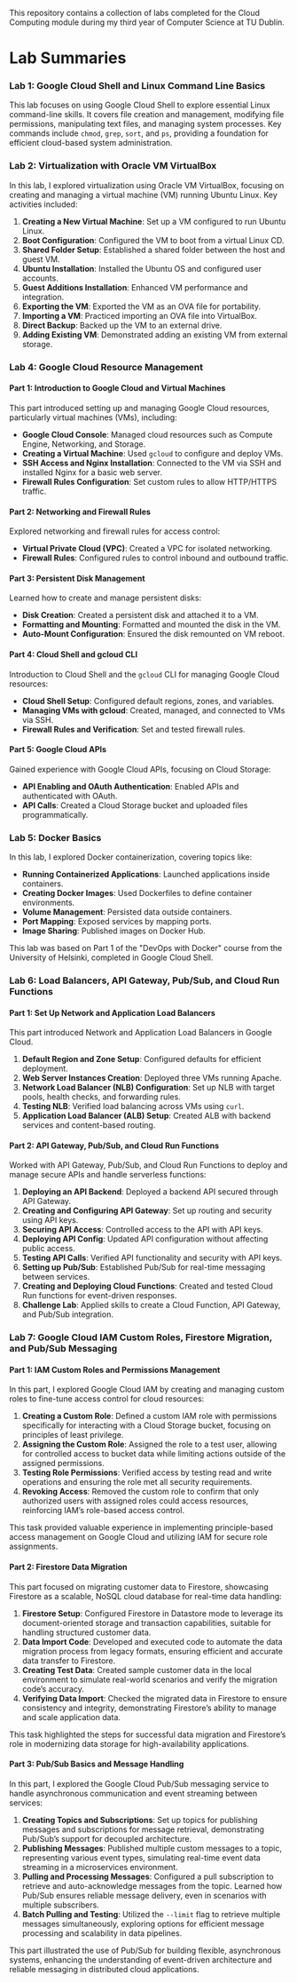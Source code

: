 This repository contains a collection of labs completed for the Cloud Computing module during my third year of Computer Science at TU Dublin.

# Lab Summaries

### Lab 1: Google Cloud Shell and Linux Command Line Basics

This lab focuses on using Google Cloud Shell to explore essential Linux command-line skills. It covers file creation and management, modifying file permissions, manipulating text files, and managing system processes. Key commands include `chmod`, `grep`, `sort`, and `ps`, providing a foundation for efficient cloud-based system administration.

### Lab 2: Virtualization with Oracle VM VirtualBox

In this lab, I explored virtualization using Oracle VM VirtualBox, focusing on creating and managing a virtual machine (VM) running Ubuntu Linux. Key activities included:

1. **Creating a New Virtual Machine**: Set up a VM configured to run Ubuntu Linux.
2. **Boot Configuration**: Configured the VM to boot from a virtual Linux CD.
3. **Shared Folder Setup**: Established a shared folder between the host and guest VM.
4. **Ubuntu Installation**: Installed the Ubuntu OS and configured user accounts.
5. **Guest Additions Installation**: Enhanced VM performance and integration.
6. **Exporting the VM**: Exported the VM as an OVA file for portability.
7. **Importing a VM**: Practiced importing an OVA file into VirtualBox.
8. **Direct Backup**: Backed up the VM to an external drive.
9. **Adding Existing VM**: Demonstrated adding an existing VM from external storage.

### Lab 4: Google Cloud Resource Management

#### Part 1: Introduction to Google Cloud and Virtual Machines

This part introduced setting up and managing Google Cloud resources, particularly virtual machines (VMs), including:

- **Google Cloud Console**: Managed cloud resources such as Compute Engine, Networking, and Storage.
- **Creating a Virtual Machine**: Used `gcloud` to configure and deploy VMs.
- **SSH Access and Nginx Installation**: Connected to the VM via SSH and installed Nginx for a basic web server.
- **Firewall Rules Configuration**: Set custom rules to allow HTTP/HTTPS traffic.

#### Part 2: Networking and Firewall Rules

Explored networking and firewall rules for access control:

- **Virtual Private Cloud (VPC)**: Created a VPC for isolated networking.
- **Firewall Rules**: Configured rules to control inbound and outbound traffic.

#### Part 3: Persistent Disk Management

Learned how to create and manage persistent disks:

- **Disk Creation**: Created a persistent disk and attached it to a VM.
- **Formatting and Mounting**: Formatted and mounted the disk in the VM.
- **Auto-Mount Configuration**: Ensured the disk remounted on VM reboot.

#### Part 4: Cloud Shell and gcloud CLI

Introduction to Cloud Shell and the `gcloud` CLI for managing Google Cloud resources:

- **Cloud Shell Setup**: Configured default regions, zones, and variables.
- **Managing VMs with gcloud**: Created, managed, and connected to VMs via SSH.
- **Firewall Rules and Verification**: Set and tested firewall rules.

#### Part 5: Google Cloud APIs

Gained experience with Google Cloud APIs, focusing on Cloud Storage:

- **API Enabling and OAuth Authentication**: Enabled APIs and authenticated with OAuth.
- **API Calls**: Created a Cloud Storage bucket and uploaded files programmatically.

### Lab 5: Docker Basics

In this lab, I explored Docker containerization, covering topics like:

- **Running Containerized Applications**: Launched applications inside containers.
- **Creating Docker Images**: Used Dockerfiles to define container environments.
- **Volume Management**: Persisted data outside containers.
- **Port Mapping**: Exposed services by mapping ports.
- **Image Sharing**: Published images on Docker Hub.

This lab was based on Part 1 of the "DevOps with Docker" course from the University of Helsinki, completed in Google Cloud Shell.

### Lab 6: Load Balancers, API Gateway, Pub/Sub, and Cloud Run Functions

#### Part 1: Set Up Network and Application Load Balancers

This part introduced Network and Application Load Balancers in Google Cloud.

1. **Default Region and Zone Setup**: Configured defaults for efficient deployment.
2. **Web Server Instances Creation**: Deployed three VMs running Apache.
3. **Network Load Balancer (NLB) Configuration**: Set up NLB with target pools, health checks, and forwarding rules.
4. **Testing NLB**: Verified load balancing across VMs using `curl`.
5. **Application Load Balancer (ALB) Setup**: Created ALB with backend services and content-based routing.

#### Part 2: API Gateway, Pub/Sub, and Cloud Run Functions

Worked with API Gateway, Pub/Sub, and Cloud Run Functions to deploy and manage secure APIs and handle serverless functions:

1. **Deploying an API Backend**: Deployed a backend API secured through API Gateway.
2. **Creating and Configuring API Gateway**: Set up routing and security using API keys.
3. **Securing API Access**: Controlled access to the API with API keys.
4. **Deploying API Config**: Updated API configuration without affecting public access.
5. **Testing API Calls**: Verified API functionality and security with API keys.
6. **Setting up Pub/Sub**: Established Pub/Sub for real-time messaging between services.
7. **Creating and Deploying Cloud Functions**: Created and tested Cloud Run functions for event-driven responses.
8. **Challenge Lab**: Applied skills to create a Cloud Function, API Gateway, and Pub/Sub integration.

### Lab 7: Google Cloud IAM Custom Roles, Firestore Migration, and Pub/Sub Messaging

#### Part 1: IAM Custom Roles and Permissions Management

In this part, I explored Google Cloud IAM by creating and managing custom roles to fine-tune access control for cloud resources:

1. **Creating a Custom Role**: Defined a custom IAM role with permissions specifically for interacting with a Cloud Storage bucket, focusing on principles of least privilege.
2. **Assigning the Custom Role**: Assigned the role to a test user, allowing for controlled access to bucket data while limiting actions outside of the assigned permissions.
3. **Testing Role Permissions**: Verified access by testing read and write operations and ensuring the role met all security requirements.
4. **Revoking Access**: Removed the custom role to confirm that only authorized users with assigned roles could access resources, reinforcing IAM’s role-based access control.

This task provided valuable experience in implementing principle-based access management on Google Cloud and utilizing IAM for secure role assignments.

#### Part 2: Firestore Data Migration

This part focused on migrating customer data to Firestore, showcasing Firestore as a scalable, NoSQL cloud database for real-time data handling:

1. **Firestore Setup**: Configured Firestore in Datastore mode to leverage its document-oriented storage and transaction capabilities, suitable for handling structured customer data.
2. **Data Import Code**: Developed and executed code to automate the data migration process from legacy formats, ensuring efficient and accurate data transfer to Firestore.
3. **Creating Test Data**: Created sample customer data in the local environment to simulate real-world scenarios and verify the migration code’s accuracy.
4. **Verifying Data Import**: Checked the migrated data in Firestore to ensure consistency and integrity, demonstrating Firestore’s ability to manage and scale application data.

This task highlighted the steps for successful data migration and Firestore’s role in modernizing data storage for high-availability applications.

#### Part 3: Pub/Sub Basics and Message Handling

In this part, I explored the Google Cloud Pub/Sub messaging service to handle asynchronous communication and event streaming between services:

1. **Creating Topics and Subscriptions**: Set up topics for publishing messages and subscriptions for message retrieval, demonstrating Pub/Sub’s support for decoupled architecture.
2. **Publishing Messages**: Published multiple custom messages to a topic, representing various event types, simulating real-time event data streaming in a microservices environment.
3. **Pulling and Processing Messages**: Configured a pull subscription to retrieve and auto-acknowledge messages from the topic. Learned how Pub/Sub ensures reliable message delivery, even in scenarios with multiple subscribers.
4. **Batch Pulling and Testing**: Utilized the `--limit` flag to retrieve multiple messages simultaneously, exploring options for efficient message processing and scalability in data pipelines.

This part illustrated the use of Pub/Sub for building flexible, asynchronous systems, enhancing the understanding of event-driven architecture and reliable messaging in distributed cloud applications.

